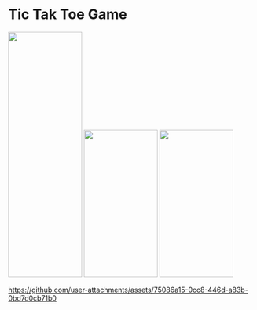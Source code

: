   # Tic Tak Toe Game

<img src="https://github.com/user-attachments/assets/ca18ef1a-c49b-4f0a-8932-09c57cdcc1d9" Width="150"  Height="500">
<img src="https://github.com/user-attachments/assets/8eea8505-213c-4072-b375-c3424d7a88fa" Width="150"  Height="300">
<img src="https://github.com/user-attachments/assets/d1687fb6-9062-43bb-8c3a-cae4cea40124" Width="150"  Height="300">


https://github.com/user-attachments/assets/75086a15-0cc8-446d-a83b-0bd7d0cb71b0
